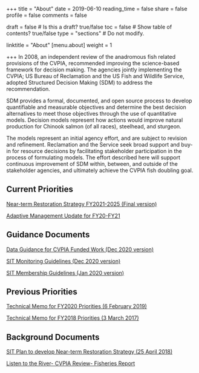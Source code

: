 +++
title = "About"
date =  2019-06-10
reading_time = false
share = false 
profile = false 
comments = false

draft = false  # Is this a draft? true/false
toc = false  # Show table of contents? true/false
type = "sections"  # Do not modify.

linktitle = "About"
[menu.about]
weight = 1 


+++
In 2008, an independent review of the anadromous fish related provisions of the CVPIA, recommended improving the science-based framework for decision making. The agencies jointly implementing the CVPIA; US Bureau of Reclamation and the US Fish and Wildlife Service, adopted Structured Decision Making (SDM) to address the recommendation. 

SDM provides a formal, documented, and open source process to develop quantifiable and measurable objectives and determine the best decision alternatives to meet those objectives through the use of quantitative models. Decision models represent how actions would improve natural production for Chinook salmon (of all races), steelhead, and sturgeon. 

The models represent an initial agency effort, and are subject to revision and refinement. Reclamation and the Service seek broad support and buy-in for resource decisions by facilitating stakeholder participation in the process of formulating models. The effort described here will support continuous improvement of SDM within, between, and outside of the stakeholder agencies, and ultimately achieve the CVPIA fish doubling goal.

## Current Priorities
[Near-term Restoration Strategy FY2021-2025 (Final version)](https://cvpia-documents.s3-us-west-1.amazonaws.com/CVPIA_Near-term-Restoration-Strategy_FY21-FY25_FINAL.pdf)

[Adaptive Management Update for FY20-FY21](https://cvpia-documents.s3.us-west-1.amazonaws.com/CVPIA-Adaptive-Management-Update_FY20-21_Final.pdf)

## Guidance Documents

[Data Guidance for CVPIA Funded Work (Dec 2020 version)](https://cvpia-documents.s3-us-west-1.amazonaws.com/CVPIA-Data-Guidance_Dec-2020.docx)

[SIT Monitoring Guidelines (Dec 2020 version)](https://cvpia-documents.s3-us-west-1.amazonaws.com/SIT-Monitoring-Guidelines_Dec-2020.docx)

[SIT Membership Guidelines (Jan 2020 version)](https://cvpia-reference-docs.s3-us-west-2.amazonaws.com/CVPIA%2BScience%2BIntegration%2BTeam%2BGuidelines%2BJanuary%2B2020.pdf)

## Previous Priorities 

[Technical Memo for FY2020 Priorities (6 February 2019)](https://cvpia-documents.s3.us-west-1.amazonaws.com/TechMemo2019.pdf)

[Technical Memo for FY2018 Priorities (3 March 2017)](https://cvpia-documents.s3.us-west-1.amazonaws.com/CVPIA+Science+Integration+Team+Tech+Memo+-+FY18+Decision+Support+Model+activities+and+FY17+priorities.pdf)


## Background Documents 
[SIT Plan to develop Near-term Restoration Strategy (25 April 2018)](https://cvpia-documents.s3.us-west-1.amazonaws.com/CVPIA+Science+Integration+Team+Plan+to+Develop+5+Year+Restoration+Strategy.pdf)

[Listen to the River- CVPIA Review- Fisheries Report](https://cvpia-documents.s3.us-west-1.amazonaws.com/2008_Listen-to-the-River_CVPIA-Fisheries-Review.pdf)



